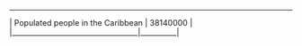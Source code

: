  ______________________________________________ 
| Populated people in the Caribbean | 38140000 |
|___________________________________|__________|